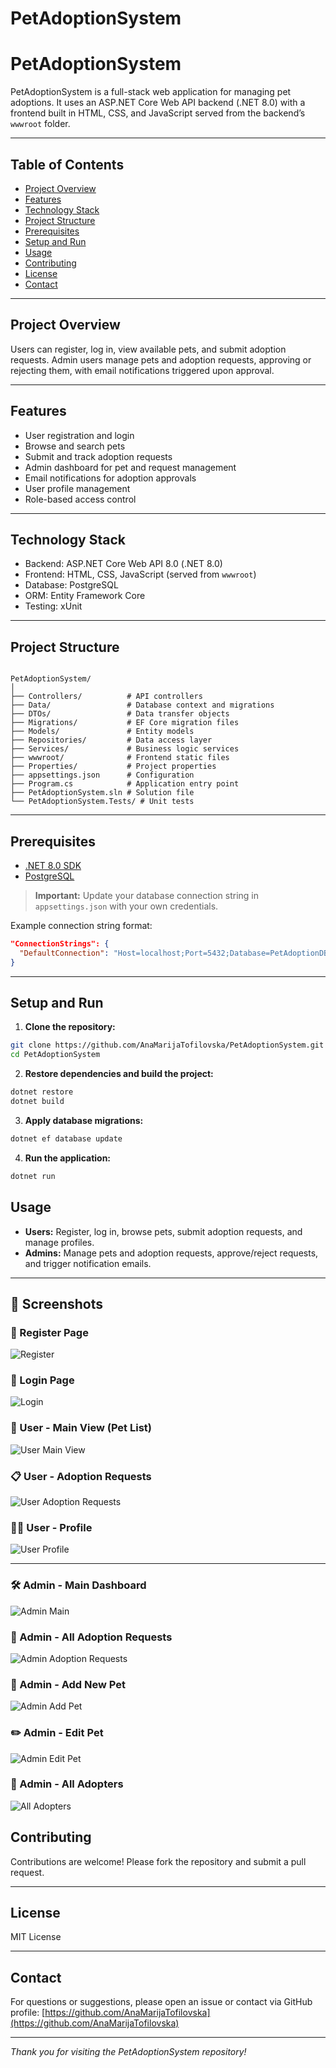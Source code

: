 
# PetAdoptionSystem

# PetAdoptionSystem

PetAdoptionSystem is a full-stack web application for managing pet adoptions. It uses an ASP.NET Core Web API backend (.NET 8.0) with a frontend built in HTML, CSS, and JavaScript served from the backend’s `wwwroot` folder.

---

## Table of Contents

- [Project Overview](#project-overview)  
- [Features](#features)  
- [Technology Stack](#technology-stack)  
- [Project Structure](#project-structure)  
- [Prerequisites](#prerequisites)  
- [Setup and Run](#setup-and-run)  
- [Usage](#usage)  
- [Contributing](#contributing)  
- [License](#license)  
- [Contact](#contact)  

---

## Project Overview

Users can register, log in, view available pets, and submit adoption requests. Admin users manage pets and adoption requests, approving or rejecting them, with email notifications triggered upon approval.

---

## Features

- User registration and login  
- Browse and search pets  
- Submit and track adoption requests  
- Admin dashboard for pet and request management  
- Email notifications for adoption approvals  
- User profile management  
- Role-based access control  

---

## Technology Stack

- Backend: ASP.NET Core Web API 8.0 (.NET 8.0)  
- Frontend: HTML, CSS, JavaScript (served from `wwwroot`)  
- Database: PostgreSQL  
- ORM: Entity Framework Core  
- Testing: xUnit  

---

## Project Structure

```

PetAdoptionSystem/
│
├── Controllers/          # API controllers
├── Data/                 # Database context and migrations
├── DTOs/                 # Data transfer objects
├── Migrations/           # EF Core migration files
├── Models/               # Entity models
├── Repositories/         # Data access layer
├── Services/             # Business logic services
├── wwwroot/              # Frontend static files
├── Properties/           # Project properties
├── appsettings.json      # Configuration
├── Program.cs            # Application entry point
├── PetAdoptionSystem.sln # Solution file
└── PetAdoptionSystem.Tests/ # Unit tests

````

---

## Prerequisites

- [.NET 8.0 SDK](https://dotnet.microsoft.com/en-us/download/dotnet/8.0)  
- [PostgreSQL](https://www.postgresql.org/download/)  

> **Important:** Update your database connection string in `appsettings.json` with your own credentials. 

Example connection string format:

```json
"ConnectionStrings": {
  "DefaultConnection": "Host=localhost;Port=5432;Database=PetAdoptionDB;Username=your_username;Password=your_password"
}
````

---

## Setup and Run

1. **Clone the repository:**

```bash
git clone https://github.com/AnaMarijaTofilovska/PetAdoptionSystem.git
cd PetAdoptionSystem
```

2. **Restore dependencies and build the project:**

```bash
dotnet restore
dotnet build
```

3. **Apply database migrations:**

```bash
dotnet ef database update
```

4. **Run the application:**

```bash
dotnet run
```



## Usage

* **Users:** Register, log in, browse pets, submit adoption requests, and manage profiles.
* **Admins:** Manage pets and adoption requests, approve/reject requests, and trigger notification emails.

---
## 📸 Screenshots

### 🔑 Register Page
![Register](docs/screenshots/register.png)

### 🔐 Login Page
![Login](docs/screenshots/login.png)

### 🐾 User - Main View (Pet List)
![User Main View](docs/screenshots/uses-main-view.png)

### 📋 User - Adoption Requests
![User Adoption Requests](docs/screenshots/users-adopt-requests.png)

### 🙍‍♀️ User - Profile
![User Profile](docs/screenshots/users-profile.png)

---

### 🛠️ Admin - Main Dashboard
![Admin Main](docs/screenshots/admin-main-view.png)

### 📑 Admin - All Adoption Requests
![Admin Adoption Requests](docs/screenshots/admin-alladopt-requests.png)

### 📄 Admin - Add New Pet
![Admin Add Pet](docs/screenshots/admin-addpet.png)

### ✏️ Admin - Edit Pet
![Admin Edit Pet](docs/screenshots/admin-edit-pet.png)

### 👥 Admin - All Adopters
![All Adopters](docs/screenshots/all-adopters-list.png)

## Contributing

Contributions are welcome! Please fork the repository and submit a pull request.

---

## License

 MIT License

---

## Contact

For questions or suggestions, please open an issue or contact via GitHub profile:
[https://github.com/AnaMarijaTofilovska](https://github.com/AnaMarijaTofilovska)

---

*Thank you for visiting the PetAdoptionSystem repository!*

```



